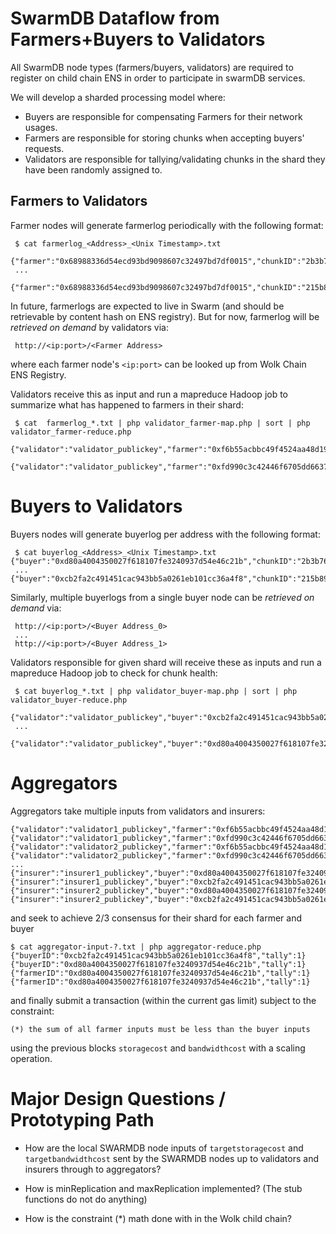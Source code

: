 


# SwarmDB Dataflow from Farmers+Buyers to Validators

All SwarmDB node types (farmers/buyers, validators) are required to register on child chain ENS in order to participate in swarmDB services.

We will develop a sharded processing model where:
* Buyers are responsible for compensating Farmers for their network usages. 
* Farmers are responsible for storing chunks when accepting buyers' requests.
* Validators are responsible for tallying/validating chunks in the shard they have been randomly assigned to.
## Farmers to Validators

Farmer nodes will generate farmerlog periodically with the following format:

     $ cat farmerlog_<Address>_<Unix Timestamp>.txt
     {"farmer":"0x68988336d54ecd93bd9098607c32497bd7df0015","chunkID":"2b3b7615443069fa6886eec0283d23b09b54a906f78df2d1e537db0ebbf148ca","chunkBD":1515542149,"chunkSD":1515542150,"rep":5,"renewable":1}
     ...     
     {"farmer":"0x68988336d54ecd93bd9098607c32497bd7df0015","chunkID":"215b892e8f44980fbbbcc3ee8f92ddad558bcfdcc0f89d6d4852aa62e1a63ebb","chunkBD":1515542149,"chunkSD":1515542157,"rep":4,"renewable":0}
    
In future, farmerlogs are expected to live in Swarm (and should be retrievable by content hash on ENS registry). But for now, farmerlog will be _retrieved on demand_ by validators via:

     http://<ip:port>/<Farmer Address>

where each farmer node's `<ip:port>` can be looked up from Wolk Chain ENS Registry.
 
Validators receive this as input and run a mapreduce Hadoop job to summarize what has happened to farmers in their shard:

     $ cat  farmerlog_*.txt | php validator_farmer-map.php | sort | php validator_farmer-reduce.php
     {"validator":"validator_publickey","farmer":"0xf6b55acbbc49f4524aa48d19281a9a77c54de10f","chunks":4,"valid":4}
     {"validator":"validator_publickey","farmer":"0xfd990c3c42446f6705dd66376bf5820cf2c09527","chunks":2,"valid":2}

# Buyers to Validators

Buyers nodes will generate buyerlog per address with the following format:
    
     $ cat buyerlog_<Address>_<Unix Timestamp>.txt
	{"buyer":"0xd80a4004350027f618107fe3240937d54e46c21b","chunkID":"2b3b7615443069fa6886eec0283d23b09b54a906f78df2d1e537db0ebbf148ca","chunkBD":1515542149,"chunkSD":1515542149,"rep":5,"renewable":1,"sig":"","smash":""}
     ...
    {"buyer":"0xcb2fa2c491451cac943bb5a0261eb101cc36a4f8","chunkID":"215b892e8f44980fbbbcc3ee8f92ddad558bcfdcc0f89d6d4852aa62e1a63ebb","chunkBD":1515542149,"chunkSD":1515542149,"rep":5,"renewable":1,"sig":"","smash":""}

Similarly,  multiple buyerlogs from a single buyer node can be _retrieved on demand_ via:
  
     http://<ip:port>/<Buyer Address_0>
     ...
     http://<ip:port>/<Buyer Address_1>

Validators responsible for given shard will receive these as inputs and run a mapreduce Hadoop job to check for chunk health:

     $ cat buyerlog_*.txt | php validator_buyer-map.php | sort | php validator_buyer-reduce.php
     {"validator":"validator_publickey","buyer":"0xcb2fa2c491451cac943bb5a0261eb101cc36a4f8","chunks":3,"valid":3}
     ...
     {"validator":"validator_publickey","buyer":"0xd80a4004350027f618107fe3240937d54e46c21b","chunks":3,"valid":3}

# Aggregators

Aggregators take multiple inputs from validators and insurers:

    {"validator":"validator1_publickey","farmer":"0xf6b55acbbc49f4524aa48d19281a9a77c54de10f","chunks":4,"valid":4}
    {"validator":"validator1_publickey","farmer":"0xfd990c3c42446f6705dd66376bf5820cf2c09527","chunks":2,"valid":2}
    {"validator":"validator2_publickey","farmer":"0xf6b55acbbc49f4524aa48d19281a9a77c54de10f","chunks":4,"valid":4}
    {"validator":"validator2_publickey","farmer":"0xfd990c3c42446f6705dd66376bf5820cf2c09527","chunks":2,"valid":2}
    ...
    {"insurer":"insurer1_publickey","buyer":"0xd80a4004350027f618107fe3240937d54e46c21b","chunks":3,"valid":3}
    {"insurer":"insurer1_publickey","buyer":"0xcb2fa2c491451cac943bb5a0261eb101cc36a4f8","chunks":5,"valid":5}
    {"insurer":"insurer2_publickey","buyer":"0xd80a4004350027f618107fe3240937d54e46c21b","chunks":3,"valid":3}
    {"insurer":"insurer2_publickey","buyer":"0xcb2fa2c491451cac943bb5a0261eb101cc36a4f8","chunks":5,"valid":5}

and seek to achieve 2/3 consensus for their shard for each farmer and buyer

    $ cat aggregator-input-?.txt | php aggregator-reduce.php 
    {"buyerID":"0xcb2fa2c491451cac943bb5a0261eb101cc36a4f8","tally":1}
    {"buyerID":"0xd80a4004350027f618107fe3240937d54e46c21b","tally":1}
    {"farmerID":"0xd80a4004350027f618107fe3240937d54e46c21b","tally":1}
    {"farmerID":"0xd80a4004350027f618107fe3240937d54e46c21b","tally":1}

and finally submit a transaction (within the current gas limit) subject to the constraint:

    (*) the sum of all farmer inputs must be less than the buyer inputs

using the previous blocks `storagecost` and `bandwidthcost` with a scaling operation.

# Major Design Questions / Prototyping Path

* How are the local SWARMDB node inputs of `targetstoragecost` and `targetbandwidthcost` sent by the SWARMDB nodes up to validators and insurers through to aggregators?

* How is minReplication and maxReplication implemented?   (The stub functions do not do anything)

* How is the constraint (*) math done with in the Wolk child chain?
